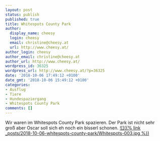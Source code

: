 ```yaml
---
layout: post
status: publish
published: true
title: Whitespots County Park
author:
  display_name: cheesy
  login: cheesy
  email: christine@cheesy.at
  url: http://www.cheesy.at/
author_login: cheesy
author_email: christine@cheesy.at
author_url: http://www.cheesy.at/
wordpress_id: 36325
wordpress_url: http://www.cheesy.at/?p=36325
date: '2018-10-06 17:49:12 +0100'
date_gmt: '2018-10-06 15:49:12 +0100'
categories:
- Ausflug
- Tiere
- Hundespaziergang
- Whitespots County Park
comments: []
---
```

Wir waren im Whitespots County Park spazieren. Der Park ist nicht sehr groß aber Oscar soll sich eh noch ein bisserl schonen.
[![]({% link _posts/2018-10-06-whitespots-county-park/Whitespots-003.jpg %})](http://www.cheesy.at/fotos/ausfluege/2018-2/whitespots-county-park/)
